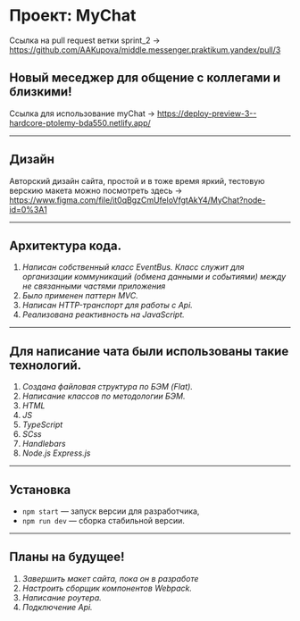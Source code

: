 # Проект: MyChat
Ссылка на pull request ветки sprint_2 -> https://github.com/AAKupova/middle.messenger.praktikum.yandex/pull/3

## Новый меседжер для общение с коллегами и близкими!
Ссылка для использование myChat -> https://deploy-preview-3--hardcore-ptolemy-bda550.netlify.app/

---

## Дизайн
Авторский дизайн сайта, простой и в тоже время яркий, тестовую верскию макета можно посмотреть здесь -> https://www.figma.com/file/it0qBgzCmUfeloVfgtAkY4/MyChat?node-id=0%3A1

---

## Архитектура кода.

1. _Написан собственный класс EventBus. Класс служит для организации коммуникаций (обмена данными и событиями) между не связанными частями приложения_
2. _Было применен паттерн MVC._
3. _Написан HTTP-транспорт для работы с Api._
4. _Реализована реактивность на JavaScript._

---

## Для написание чата были использованы такие технологий.

1. _Создана файловая структура по БЭМ (Flat)._
2. _Написание классов по методологии БЭМ._
3. _HTML_
4. _JS_
5. _TypeScript_
6. _SCss_
7. _Handlebars_
8. _Node.js Express.js_


---

## Установка

- `npm start` — запуск версии для разработчика,
- `npm run dev` — сборка стабильной версии.

---

## Планы на будущее!

1. _Завершить макет сайта, пока он в разработе_
2. _Настроить сборщик компонентов Webpack._
3. _Написание роутера._
4. _Подключение Api._

